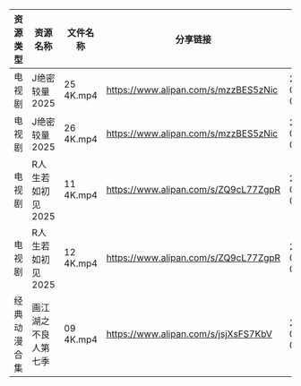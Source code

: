 | 资源类型   | 资源名称        | 文件名称      | 分享链接                                 | 更新时间                |
| ------ | ----------- | --------- | ------------------------------------ | ------------------- |
| 电视剧    | J绝密较量2025   | 25 4K.mp4 | https://www.alipan.com/s/mzzBES5zNic | 2025-05-16 08:05:14 |
| 电视剧    | J绝密较量2025   | 26 4K.mp4 | https://www.alipan.com/s/mzzBES5zNic | 2025-05-16 08:05:14 |
| 电视剧    | R人生若如初见2025 | 11 4K.mp4 | https://www.alipan.com/s/ZQ9cL77ZgpR | 2025-05-16 08:05:24 |
| 电视剧    | R人生若如初见2025 | 12 4K.mp4 | https://www.alipan.com/s/ZQ9cL77ZgpR | 2025-05-16 08:05:23 |
| 经典动漫合集 | 画江湖之不良人第七季  | 09 4K.mp4 | https://www.alipan.com/s/jsjXsFS7KbV | 2025-05-16 08:05:46 |
